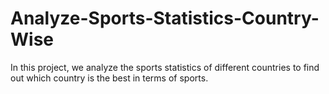 # Analyze-Sports-Statistics-Country-Wise
In this project, we analyze the sports statistics of different countries to find out which country is the best in terms of sports.
